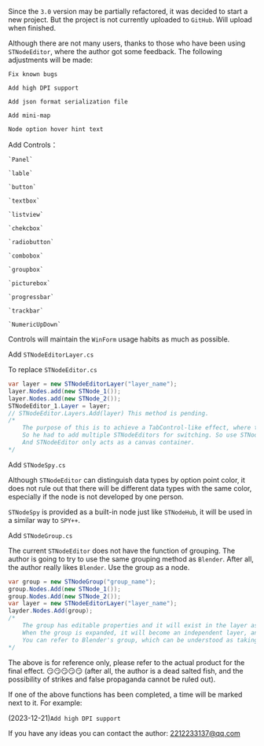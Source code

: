 Since the `3.0` version may be partially refactored, it was decided to start a new project. But the project is not currently uploaded to `GitHub`. Will upload when finished.

Although there are not many users, thanks to those who have been using `STNodeEditor`, where the author got some feedback. The following adjustments will be made:

`Fix known bugs`

`Add high DPI support`

`Add json format serialization file`

`Add mini-map`

`Node option hover hint text`
    

Add Controls：

    `Panel` 
    
    `lable` 
    
    `button` 
    
    `textbox` 
    
    `listview` 
    
    `chekcbox` 
    
    `radiobutton`
    
    `combobox` 
    
    `groupbox`
    
    `picturebox`
    
    `progressbar` 
    
    `trackbar` 
    
    `NumericUpDown`
    
Controls will maintain the `WinForm` usage habits as much as possible.
    
Add `STNodeEditorLayer.cs`

To replace `STNodeEditor.cs`

```cs
var layer = new STNodeEditorLayer("layer_name");
layer.Nodes.add(new STNode_1());
layer.Nodes.add(new STNode_2());
STNodeEditor_1.Layer = layer;
// STNodeEditor.Layers.Add(layer) This method is pending.
/*
    The purpose of this is to achieve a TabControl-like effect, where the user may have multiple canvases to load.
    So he had to add multiple STNodeEditors for switching. So use STNodeEditorLayer to replace the original STNodeEditor.
    And STNodeEditor only acts as a canvas container.
*/
```

Add `STNodeSpy.cs`

Although `STNodeEditor` can distinguish data types by option point color, it does not rule out that there will be different data types with the same color, especially if the node is not developed by one person.

`STNodeSpy` is provided as a built-in node just like `STNodeHub`, it will be used in a similar way to `SPY++`.


Add `STNodeGroup.cs`

The current `STNodeEditor` does not have the function of grouping. The author is going to try to use the same grouping method as `Blender`. After all, the author really likes `Blender`. Use the group as a node.

```cs
var group = new STNodeGroup("group_name");
group.Nodes.Add(new STNode_1());
group.Nodes.Add(new STNode_2());
var layer = new STNodeEditorLayer("layer_name");
layder.Nodes.Add(group);
/*
    The group has editable properties and it will exist in the layer as a normal node. But it can be expanded.
    When the group is expanded, it will become an independent layer, and nodes can be added and removed.
    You can refer to Blender's group, which can be understood as taking the initial input and final output of the entire canvas as the input and output of a node.
*/
```

The above is for reference only, please refer to the actual product for the final effect. 😏😏😏😏😏 (after all, the author is a dead salted fish, and the possibility of strikes and false propaganda cannot be ruled out).

If one of the above functions has been completed, a time will be marked next to it. For example:

(2023-12-21)`Add high DPI support`

If you have any ideas you can contact the author: 2212233137@qq.com